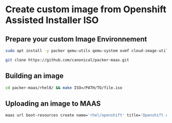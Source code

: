 Create custom image from Openshift Assisted Installer ISO
===============================

Prepare your custom Image Environnement
------------------
```bash
sudo apt install -y packer qemu-utils qemu-system ovmf cloud-image-utils
```

```bash
git clone https://github.com/canonical/packer-maas.git
```

Building an image
------------------
```bash
cd packer-maas/rhel8/ && make ISO=/PATH/TO/file.iso
```

Uploading an image to MAAS
---------------
```bash
maas url boot-resources create name='rhel/openshift' title='Openshift Assisted Installer' architecture='amd64/generic' filetype='tgz' content@=rhel8.tar.gz
```
